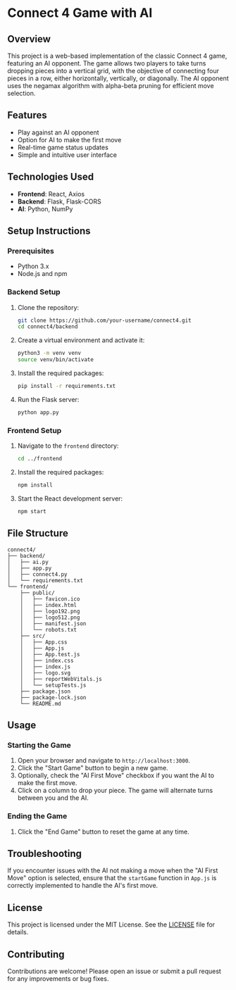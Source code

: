 # Connect 4 Game with AI

## Overview

This project is a web-based implementation of the classic Connect 4 game, featuring an AI opponent. The game allows two players to take turns dropping pieces into a vertical grid, with the objective of connecting four pieces in a row, either horizontally, vertically, or diagonally. The AI opponent uses the negamax algorithm with alpha-beta pruning for efficient move selection.

## Features

- Play against an AI opponent
- Option for AI to make the first move
- Real-time game status updates
- Simple and intuitive user interface

## Technologies Used

- **Frontend**: React, Axios
- **Backend**: Flask, Flask-CORS
- **AI**: Python, NumPy

## Setup Instructions

### Prerequisites

- Python 3.x
- Node.js and npm

### Backend Setup

1. Clone the repository:

    ```bash
    git clone https://github.com/your-username/connect4.git
    cd connect4/backend
    ```

2. Create a virtual environment and activate it:

    ```bash
    python3 -m venv venv
    source venv/bin/activate
    ```

3. Install the required packages:

    ```bash
    pip install -r requirements.txt
    ```

4. Run the Flask server:

    ```bash
    python app.py
    ```

### Frontend Setup

1. Navigate to the `frontend` directory:

    ```bash
    cd ../frontend
    ```

2. Install the required packages:

    ```bash
    npm install
    ```

3. Start the React development server:

    ```bash
    npm start
    ```

## File Structure

```
connect4/
├── backend/
│   ├── ai.py
│   ├── app.py
│   ├── connect4.py
│   └── requirements.txt
└── frontend/
    ├── public/
    │   ├── favicon.ico
    │   ├── index.html
    │   ├── logo192.png
    │   ├── logo512.png
    │   ├── manifest.json
    │   └── robots.txt
    ├── src/
    │   ├── App.css
    │   ├── App.js
    │   ├── App.test.js
    │   ├── index.css
    │   ├── index.js
    │   ├── logo.svg
    │   ├── reportWebVitals.js
    │   └── setupTests.js
    ├── package.json
    ├── package-lock.json
    └── README.md
```

## Usage

### Starting the Game

1. Open your browser and navigate to `http://localhost:3000`.
2. Click the "Start Game" button to begin a new game.
3. Optionally, check the "AI First Move" checkbox if you want the AI to make the first move.
4. Click on a column to drop your piece. The game will alternate turns between you and the AI.

### Ending the Game

1. Click the "End Game" button to reset the game at any time.

## Troubleshooting

If you encounter issues with the AI not making a move when the "AI First Move" option is selected, ensure that the `startGame` function in `App.js` is correctly implemented to handle the AI's first move.

## License

This project is licensed under the MIT License. See the [LICENSE](LICENSE) file for details.

## Contributing

Contributions are welcome! Please open an issue or submit a pull request for any improvements or bug fixes.
